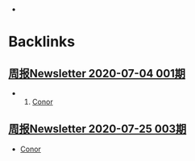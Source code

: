 - 

# Backlinks
## [周报Newsletter 2020-07-04 001期](<周报Newsletter 2020-07-04 001期.md>)
- 1. [Conor](<Conor.md>)

## [周报Newsletter 2020-07-25 003期](<周报Newsletter 2020-07-25 003期.md>)
- [Conor](<Conor.md>)

